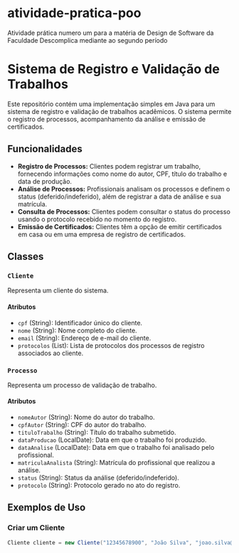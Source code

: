 # atividade-pratica-poo
Atividade prática numero um para a matéria de Design de Software da Faculdade Descomplica mediante ao segundo período

# Sistema de Registro e Validação de Trabalhos

Este repositório contém uma implementação simples em Java para um sistema de registro e validação de trabalhos acadêmicos. O sistema permite o registro de processos, acompanhamento da análise e emissão de certificados.

## Funcionalidades

- **Registro de Processos:** Clientes podem registrar um trabalho, fornecendo informações como nome do autor, CPF, título do trabalho e data de produção.
- **Análise de Processos:** Profissionais analisam os processos e definem o status (deferido/indeferido), além de registrar a data de análise e sua matrícula.
- **Consulta de Processos:** Clientes podem consultar o status do processo usando o protocolo recebido no momento do registro.
- **Emissão de Certificados:** Clientes têm a opção de emitir certificados em casa ou em uma empresa de registro de certificados.

## Classes

### `Cliente`

Representa um cliente do sistema.

#### Atributos
- `cpf` (String): Identificador único do cliente.
- `nome` (String): Nome completo do cliente.
- `email` (String): Endereço de e-mail do cliente.
- `protocolos` (List<String>): Lista de protocolos dos processos de registro associados ao cliente.

### `Processo`

Representa um processo de validação de trabalho.

#### Atributos
- `nomeAutor` (String): Nome do autor do trabalho.
- `cpfAutor` (String): CPF do autor do trabalho.
- `tituloTrabalho` (String): Título do trabalho submetido.
- `dataProducao` (LocalDate): Data em que o trabalho foi produzido.
- `dataAnalise` (LocalDate): Data em que o trabalho foi analisado pelo profissional.
- `matriculaAnalista` (String): Matrícula do profissional que realizou a análise.
- `status` (String): Status da análise (deferido/indeferido).
- `protocolo` (String): Protocolo gerado no ato do registro.

## Exemplos de Uso

### Criar um Cliente

```java
Cliente cliente = new Cliente("12345678900", "João Silva", "joao.silva@email.com");
